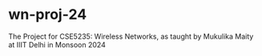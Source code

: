 # wn-proj-24
The Project for CSE5235: Wireless Networks, as taught by Mukulika Maity at IIIT Delhi in Monsoon 2024
